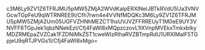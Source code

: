 c3M6Ly9ZV1Z6TFRJMU5pMW5ZMjA2WVdKalpERXlNelJBTkRVdU5Ua3VNVGcwTGpFeU9qWTRNREE9I/Cfh7rwn4e4VVNfMDQKc3M6Ly9ZV1Z6TFRJMU5pMW5ZMjA2Um05UGFVZHNhMEZCT1hsUVJVZFFRREUyT1M0eE9UY3VNVFF6TGpJek1qbzNNekEzI/Cfj4FaWl8xMQpzczovL1lXVnpMVEkxTmkxblkyMDZRMEpaZVZCak1FZDNiMkZST1cweWIzRlhaRVZBTmpRdU1URXlMalF5TGpjeU9qRTJPVGs1I/Cfj4FaWl8xMgo=